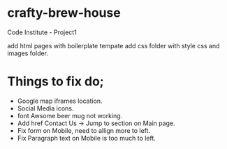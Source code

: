 # crafty-brew-house
Code Institute - Project1

add html pages with boilerplate tempate add css folder with style css and images folder.


# Things to fix do; 
- Google map iframes location.
- Social Media icons.
- font Awsome beer mug not working.
- Add href Contact Us -> Jump to section on Main page.
- Fix form on Mobile, need to allign more to left.
- Fix Paragraph text on Mobile is too much to left.
